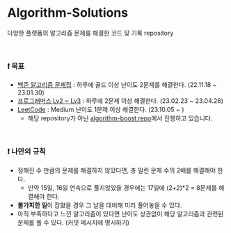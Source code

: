 # Algorithm-Solutions
다양한 플랫폼의 알고리즘 문제를 해결한 코드 및 기록 repository

<br/>

### :exclamation: 목표
- [백준 알고리즘 문제집](https://github.com/encrypted-def/basic-algo-lecture/blob/master/workbook.md) : 하루에 골드 이상 난이도 2문제를 해결한다. (22.11.18 ~ 23.01.30)
- [프로그래머스 Lv2 ~ Lv3](https://school.programmers.co.kr/learn/challenges?order=recent&page=1&levels=2%2C3%2C4%2C5&languages=java) : 하루에 2문제 이상 해결한다. (23.02.23 ~ 23.04.26)
- [LeetCode](https://leetcode.com/problemset/algorithms/) : Medium 난이도 1문제 이상 해결한다. (23.10.05 ~ )
    - 해당 repository가 아닌 [algorithm-boost repo](https://github.com/algorithm-boost/platinouss)에서 진행하고 있습니다.

<br/>

### :exclamation: 나만의 규칙
- 정해진 수 만큼의 문제를 해결하지 않았다면, 총 밀린 문제 수의 2배를 해결해야 한다.
    - 만약 15일, 16일 연속으로 풀지않았을 경우에는 17일에 (2+2)*2 = 8문제를 해결해야 한다.
- **불가피한 일**이 잡혔을 경우 그 날을 대비해 미리 풀어놓을 수 있다.
- 아직 부족하다고 느낀 알고리즘이 있다면 난이도 상관없이 해당 알고리즘과 관련된 문제를 풀 수 있다. (커밋 메시지에 명시하기)
